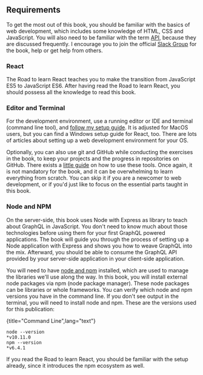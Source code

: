## Requirements

To get the most out of this book, you should be familiar with the basics of web development, which includes some knowledge of HTML, CSS and JavaScript. You will also need to be familiar with the term [API](https://www.robinwieruch.de/what-is-an-api-javascript/), because they are discussed frequently. I encourage you to join the official [Slack Group](https://slack-the-road-to-learn-react.wieruch.com/) for the book, help or get help from others.

### React

The Road to learn React teaches you to make the transition from JavaScript ES5 to JavaScript ES6. After having read the Road to learn React, you should possess all the knowledge to read this book. 

### Editor and Terminal

For the development environment, use a running editor or IDE and terminal (command line tool), and [follow my setup guide](https://www.robinwieruch.de/developer-setup/). It is adjusted for MacOS users, but you can find a Windows setup guide for React, too. There are lots of articles about setting up a web development environment for your OS.

Optionally, you can also use git and GitHub while conducting the exercises in the book, to keep your projects and the progress in repositories on GitHub. There exists a [little guide](https://www.robinwieruch.de/git-essential-commands/) on how to use these tools. Once again, it is not mandatory for the book, and it can be overwhelming to learn everything from scratch. You can skip it if you are a newcomer to web development, or if you'd just like to focus on the essential parts taught in this book.

### Node and NPM

On the server-side, this book uses Node with Express as library to teach about GraphQL in JavaScript. You don't need to know much about those technologies before using them for your first GraphQL powered applications. The book will guide you through the process of setting up a Node application with Express and shows you how to weave GraphQL into the mix. Afterward, you should be able to consume the GraphQL API provided by your server-side application in your client-side application.

You will need to have [node and npm](https://nodejs.org/en/) installed, which are used to manage the libraries we'll use along the way. In this book, you will install external node packages via npm (node package manager). These node packages can be libraries or whole frameworks. You can verify which node and npm versions you have in the command line. If you don't see output in the terminal, you will need to install node and npm. These are the versions used for this publication:

{title="Command Line",lang="text"}
~~~~~~~~
node --version
*v10.11.0
npm --version
*v6.4.1
~~~~~~~~

If you read the Road to learn React, you should be familiar with the setup already, since it introduces the npm ecosystem as well.



